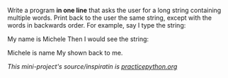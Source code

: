 Write a program **in one line** that asks the user for a long string containing multiple words. Print back to the user the same string, except with the words in backwards order. For example, say I type the string:

  My name is Michele
Then I would see the string:

  Michele is name My
shown back to me.


_This mini-project's source/inspiratin is [practicepython.org](https://www.practicepython.org/exercise/2014/05/21/15-reverse-word-order.html)_
